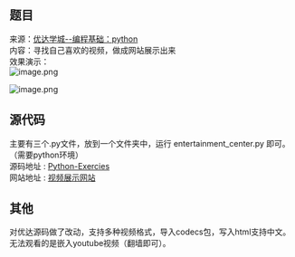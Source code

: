 ## 题目
来源：[优达学城--编程基础：python](https://cn.udacity.com/course/programming-foundations-with-python--ud036)  
内容：寻找自己喜欢的视频，做成网站展示出来  
效果演示：  
![image.png](http://upload-images.jianshu.io/upload_images/4988302-9f81c1ccca6e3b6a.png?imageMogr2/auto-orient/strip%7CimageView2/2/w/1240)

![image.png](http://upload-images.jianshu.io/upload_images/4988302-54aa172bc7e03f5a.png?imageMogr2/auto-orient/strip%7CimageView2/2/w/1240)

## 源代码
主要有三个.py文件，放到一个文件夹中，运行 entertainment_center.py 即可。（需要python环境）  
源码地址 : [Python-Exercies](https://github.com/HelloWorld521/Python-Exercises)   
网站地址 : [视频展示网站](https://helloworld521.github.io/web-project/fresh_tomatoes.html)  

## 其他
对优达源码做了改动，支持多种视频格式，导入codecs包，写入html支持中文。  
无法观看的是嵌入youtube视频（翻墙即可）。